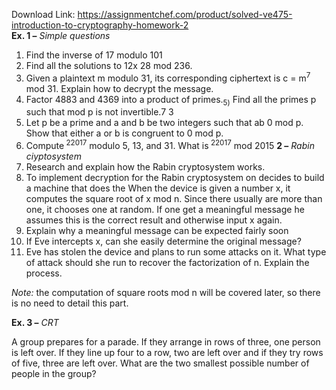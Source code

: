 Download Link: https://assignmentchef.com/product/solved-ve475-introduction-to-cryptography-homework-2
<br>
<strong>Ex. 1 –</strong><em> Simple questions</em>

<ol>

 <li>Find the inverse of 17 modulo 101</li>

 <li>Find all the solutions to 12x 28 mod 236.</li>

 <li>Given a plaintext m modulo 31, its corresponding ciphertext is c = m<sup>7</sup> mod 31. Explain how to decrypt the message.</li>

 <li>Factor 4883 and 4369 into a product of primes.<sub>5</sub><sub>)</sub> Find all the primes p such that             mod p is not invertible.7 3</li>

 <li>Let p be a prime and a and b be two integers such that ab 0 mod p. Show that either a or b is congruent to 0 mod p.</li>

 <li>Compute<sup> 2</sup><sup>2017</sup> modulo 5, 13, and 31. What is<sup> 2</sup><sup>2017</sup> mod 2015 <strong> 2 –</strong><em> Rabin ciyptosystem</em></li>

 <li>Research and explain how the Rabin cryptosystem works.</li>

 <li>To implement decryption for the Rabin cryptosystem on decides to build a machine that does the When the device is given a number x, it computes the square root of x mod n. Since there usually are more than one, it chooses one at random. If one get a meaningful message he assumes this is the correct result and otherwise input x again.</li>

 <li>Explain why a meaningful message can be expected fairly soon</li>

 <li>If Eve intercepts x, can she easily determine the original message?</li>

 <li>Eve has stolen the device and plans to run some attacks on it. What type of attack should she run to recover the factorization of n. Explain the process.</li>

</ol>

<em>Note:</em> the computation of square roots mod n will be covered later, so there is no need to detail this part.

<strong>Ex. 3 –</strong><em> CRT</em>

A group prepares for a parade. If they arrange in rows of three, one person is left over. If they line up four to a row, two are left over and if they try rows of five, three are left over. What are the two smallest possible number of people in the group?